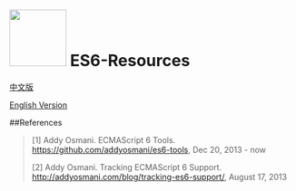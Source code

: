 # <img src="http://i.imgur.com/yy1sACZ.png" width="100px"/> ES6-Resources

[中文版](https://github.com/lenville/es6-resources/blob/master/zh-Hans.md)

[English Version](https://github.com/lenville/es6-resources/blob/master/en-US.md)

##References
>[1] Addy Osmani. ECMAScript 6 Tools. https://github.com/addyosmani/es6-tools, Dec 20, 2013 - now
>
>[2] Addy Osmani. Tracking ECMAScript 6 Support. http://addyosmani.com/blog/tracking-es6-support/, August 17, 2013
